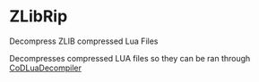 # ZLibRip
Decompress ZLIB compressed Lua Files

Decompresses compressed LUA files so they can be ran through [CoDLuaDecompiler](https://github.com/JariKCoding/CoDLuaDecompiler)
